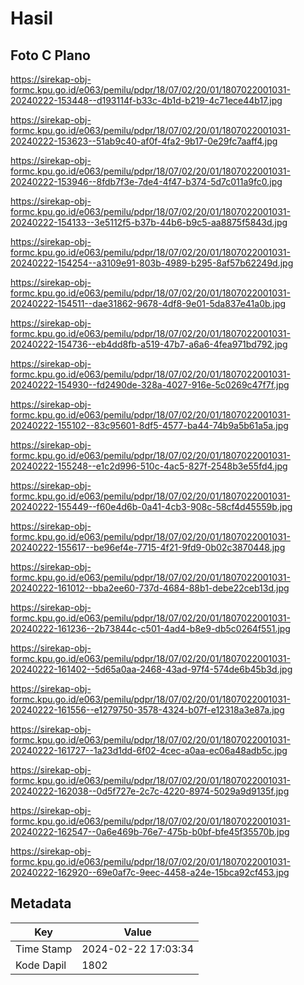 # Hasil

## Foto C Plano

https://sirekap-obj-formc.kpu.go.id/e063/pemilu/pdpr/18/07/02/20/01/1807022001031-20240222-153448--d193114f-b33c-4b1d-b219-4c71ece44b17.jpg

https://sirekap-obj-formc.kpu.go.id/e063/pemilu/pdpr/18/07/02/20/01/1807022001031-20240222-153623--51ab9c40-af0f-4fa2-9b17-0e29fc7aaff4.jpg

https://sirekap-obj-formc.kpu.go.id/e063/pemilu/pdpr/18/07/02/20/01/1807022001031-20240222-153946--8fdb7f3e-7de4-4f47-b374-5d7c011a9fc0.jpg

https://sirekap-obj-formc.kpu.go.id/e063/pemilu/pdpr/18/07/02/20/01/1807022001031-20240222-154133--3e5112f5-b37b-44b6-b9c5-aa8875f5843d.jpg

https://sirekap-obj-formc.kpu.go.id/e063/pemilu/pdpr/18/07/02/20/01/1807022001031-20240222-154254--a3109e91-803b-4989-b295-8af57b62249d.jpg

https://sirekap-obj-formc.kpu.go.id/e063/pemilu/pdpr/18/07/02/20/01/1807022001031-20240222-154511--dae31862-9678-4df8-9e01-5da837e41a0b.jpg

https://sirekap-obj-formc.kpu.go.id/e063/pemilu/pdpr/18/07/02/20/01/1807022001031-20240222-154736--eb4dd8fb-a519-47b7-a6a6-4fea971bd792.jpg

https://sirekap-obj-formc.kpu.go.id/e063/pemilu/pdpr/18/07/02/20/01/1807022001031-20240222-154930--fd2490de-328a-4027-916e-5c0269c47f7f.jpg

https://sirekap-obj-formc.kpu.go.id/e063/pemilu/pdpr/18/07/02/20/01/1807022001031-20240222-155102--83c95601-8df5-4577-ba44-74b9a5b61a5a.jpg

https://sirekap-obj-formc.kpu.go.id/e063/pemilu/pdpr/18/07/02/20/01/1807022001031-20240222-155248--e1c2d996-510c-4ac5-827f-2548b3e55fd4.jpg

https://sirekap-obj-formc.kpu.go.id/e063/pemilu/pdpr/18/07/02/20/01/1807022001031-20240222-155449--f60e4d6b-0a41-4cb3-908c-58cf4d45559b.jpg

https://sirekap-obj-formc.kpu.go.id/e063/pemilu/pdpr/18/07/02/20/01/1807022001031-20240222-155617--be96ef4e-7715-4f21-9fd9-0b02c3870448.jpg

https://sirekap-obj-formc.kpu.go.id/e063/pemilu/pdpr/18/07/02/20/01/1807022001031-20240222-161012--bba2ee60-737d-4684-88b1-debe22ceb13d.jpg

https://sirekap-obj-formc.kpu.go.id/e063/pemilu/pdpr/18/07/02/20/01/1807022001031-20240222-161236--2b73844c-c501-4ad4-b8e9-db5c0264f551.jpg

https://sirekap-obj-formc.kpu.go.id/e063/pemilu/pdpr/18/07/02/20/01/1807022001031-20240222-161402--5d65a0aa-2468-43ad-97f4-574de6b45b3d.jpg

https://sirekap-obj-formc.kpu.go.id/e063/pemilu/pdpr/18/07/02/20/01/1807022001031-20240222-161556--e1279750-3578-4324-b07f-e12318a3e87a.jpg

https://sirekap-obj-formc.kpu.go.id/e063/pemilu/pdpr/18/07/02/20/01/1807022001031-20240222-161727--1a23d1dd-6f02-4cec-a0aa-ec06a48adb5c.jpg

https://sirekap-obj-formc.kpu.go.id/e063/pemilu/pdpr/18/07/02/20/01/1807022001031-20240222-162038--0d5f727e-2c7c-4220-8974-5029a9d9135f.jpg

https://sirekap-obj-formc.kpu.go.id/e063/pemilu/pdpr/18/07/02/20/01/1807022001031-20240222-162547--0a6e469b-76e7-475b-b0bf-bfe45f35570b.jpg

https://sirekap-obj-formc.kpu.go.id/e063/pemilu/pdpr/18/07/02/20/01/1807022001031-20240222-162920--69e0af7c-9eec-4458-a24e-15bca92cf453.jpg


## Metadata

| Key        | Value               |
| ---------- | ------------------- |
| Time Stamp | 2024-02-22 17:03:34 |
| Kode Dapil | 1802                |




